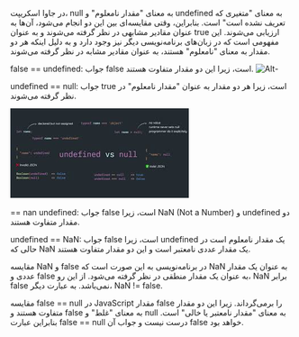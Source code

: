 در جاوا اسکریپت، null به معنای "مقدار نامعلوم" و undefined به معنای "متغیری که تعریف نشده است" است. بنابراین، وقتی مقایسه‌ای بین این دو انجام می‌شود، آن‌ها به عنوان مقادیر مشابهی در نظر گرفته می‌شوند و به عنوان true ارزیابی می‌شوند. این مفهومی است که در زبان‌های برنامه‌نویسی دیگر نیز وجود دارد و به دلیل اینکه هر دو مقدار به معنای "نامعلوم" هستند، به عنوان مقادیر مشابه در نظر گرفته می‌شوند.

false == undefined: جواب false است، زیرا این دو مقدار متفاوت هستند.
![Alt-](/fff.png)

undefined == null: جواب true است، زیرا هر دو مقدار به عنوان "مقدار نامعلوم" در نظر گرفته می‌شوند.

![Alt-](/bb.jfif)

== nan undefined: جواب false است، زیرا NaN (Not a Number) و undefined دو مقدار متفاوت هستند.

undefined == NaN: جواب false است، زیرا undefined یک مقدار نامعلوم است در حالی که NaN یک مقدار عددی نامعتبر است و این دو مقدار متفاوت هستند.

مقایسه NaN و false در برنامه‌نویسی به این صورت است که NaN به عنوان یک مقدار عددی و false به عنوان یک مقدار منطقی در نظر گرفته می‌شود. از این رو، NaN برابر false نمی‌باشد. به عبارت دیگر، NaN != false.

مقایسه false == null در JavaScript مقدار false را برمی‌گرداند. زیرا این دو مقدار متفاوت هستند و false به معنای "غلط" و null به معنای "مقدار نامعتبر یا خالی" است. بنابراین عبارت false == null درست نیست و جواب آن false خواهد بود.
